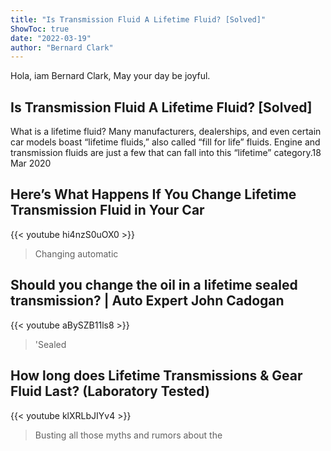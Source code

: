 ```yaml
---
title: "Is Transmission Fluid A Lifetime Fluid? [Solved]"
ShowToc: true 
date: "2022-03-19"
author: "Bernard Clark" 
---
```


Hola, iam Bernard Clark, May your day be joyful.
## Is Transmission Fluid A Lifetime Fluid? [Solved]
What is a lifetime fluid? Many manufacturers, dealerships, and even certain car models boast “lifetime fluids,” also called “fill for life” fluids. Engine and transmission fluids are just a few that can fall into this “lifetime” category.18 Mar 2020

## Here’s What Happens If You Change Lifetime Transmission Fluid in Your Car
{{< youtube hi4nzS0uOX0 >}}
>Changing automatic 

## Should you change the oil in a lifetime sealed transmission? | Auto Expert John Cadogan
{{< youtube aBySZB11ls8 >}}
>'Sealed 

## How long does Lifetime Transmissions & Gear Fluid Last?  (Laboratory Tested)
{{< youtube klXRLbJIYv4 >}}
>Busting all those myths and rumors about the 

